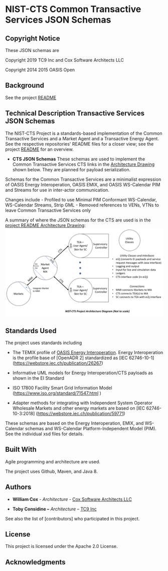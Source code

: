 NIST-CTS Common Transactive Services JSON Schemas
=================================================

Copyright Notice
----------------
These JSON schemas are

Copyright 2019 TC9 Inc and Cox Software Architects LLC

Copyright 2014 2015 OASIS Open

Background
----------
See the project [README](../../README.md)

Technical Description Transactive Services JSON Schemas
-------------------------------------------------------
The NIST-CTS Project is a standards-based implementation of the Common
Transactive Services and a Market Agent and a Transactive Energy Agent. See the
respective repositories' README files for a closer view; see the project
[README](../../README.md) for an overview.

-   **CTS JSON Schemas** These schemas are used to implement the Common
    Transactive Services CTS links in the [Architecture
    Drawing](../../Architecture.png) shown below. They are planned for payload
    serialization.

Schemas for the Common Transactive Services are a minimalist expression of OASIS
Energy Interoperation, OASIS EMIX, and OASIS WS-Calendar PIM and Streams for use
in inter-actor communication.

Changes include - Profiled to use Minimal PIM Conformant WS-Calendar,
WS-Calendar Streams, Strip GML - Removed references to VENs, VTNs to leave
Common Transactive Services only

A summary of where the JSON schemas for the CTS are used is in the [project README Architecture Drawing](../../Architecture.png): ![Architecture Drawing](../../Architecture.png)

Standards Used
--------------

The project uses standards including

-   The TEMIX profile of [OASIS Energy
    Interoperation](https://docs.oasis-open.org/energyinterop/ei/v1.0/os/).
    Energy Interoperation is the profile base of [OpenADR 2] standardized as
    [IEC 62746-10-1] (<https://webstore.iec.ch/publication/26267>)

-   Informative UML models for Energy Interoperation/CTS payloads as shown in
    the EI Standard

-   ISO 17800 Facility Smart Grid Information Model
    (<https://www.iso.org/standard/71547.html> )

-   Adapter methods for integrating with Independent System Operator Wholesale
    Markets and other energy markets are based on [IEC 62746-10-3:2018]
    (<https://webstore.iec.ch/publication/59771>)

These schemas are based on the Energy Interoperation, EMIX, and WS-Calendar
schemas and WS-Calendar Platform-Independent Model (PIM). See the individual xsd
files for details.

Built With
----------

Agile programming and architecture are used.

The project uses Github, Maven, and Java 8.

Authors
-------

-   **William Cox** - *Architecture* - [Cox Software Architects
    LLC](http://coxsoftwarearchitects.com/)

-   **Toby Considine –** *Architecture* – [TC9 Inc](http://www.tc9.com/)

See also the list of [contributors] who participated in this project.

License
-------

This project is licensed under the Apache 2.0 License.

Acknowledgments
---------------
